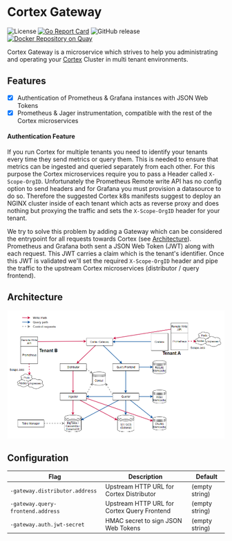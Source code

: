 # Cortex Gateway

![License](https://img.shields.io/github/license/weeco/cortex-gateway.svg?color=blue)
[![Go Report Card](https://goreportcard.com/badge/github.com/weeco/cortex-gateway)](https://goreportcard.com/report/github.com/weeco/cortex-gateway)
![GitHub release](https://img.shields.io/github/release/weeco/cortex-gateway.svg)
[![Docker Repository on Quay](https://quay.io/repository/weeco/cortex-gateway/status "Docker Repository on Quay")](https://quay.io/repository/weeco/cortex-gateway)

Cortex Gateway is a microservice which strives to help you administrating and operating your [Cortex](https://github.com/cortexproject/cortex) Cluster in multi tenant environments.

## Features

- [x] Authentication of Prometheus & Grafana instances with JSON Web Tokens
- [x] Prometheus & Jager instrumentation, compatible with the rest of the Cortex microservices

#### Authentication Feature

If you run Cortex for multiple tenants you need to identify your tenants every time they send metrics or query them. This is needed to ensure that metrics can be ingested and queried separately from each other. For this purpose the Cortex microservices require you to pass a Header called `X-Scope-OrgID`. Unfortunately the Prometheus Remote write API has no config option to send headers and for Grafana you must provision a datasource to do so. Therefore the suggested Cortex k8s manifests suggest to deploy an NGINX cluster inside of each tenant which acts as reverse proxy and does nothing but proxying the traffic and sets the `X-Scope-OrgID` header for your tenant.

We try to solve this problem by adding a Gateway which can be considered the entrypoint for all requests towards Cortex (see [Architecture](#architecture)). Prometheus and Grafana both sent a JSON Web Token (JWT) along with each request. This JWT carries a claim which is the tenant's identifier. Once this JWT is validated we'll set the required `X-Scope-OrgID` header and pipe the traffic to the upstream Cortex microservices (distributor / query frontend).

## Architecture

![Cortex Gateway Architecture](./docs/imgs/architecture.png)

## Configuration

| Flag | Description | Default |
| --- | --- | --- |
| `-gateway.distributor.address` | Upstream HTTP URL for Cortex Distributor | (empty string) |
| `-gateway.query-frontend.address` | Upstream HTTP URL for Cortex Query Frontend | (empty string) |
| `-gateway.auth.jwt-secret` | HMAC secret to sign JSON Web Tokens | (empty string) |
